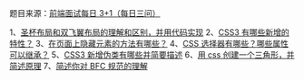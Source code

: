 题目来源：[前端面试每日 3+1（每日三问）](https://github.com/haizlin/fe-interview)

1、[圣杯布局和双飞翼布局的理解和区别，并用代码实现](https://github.com/zivenday/learning/issues/2)
2、[CSS3 有哪些新增的特性？](https://github.com/zivenday/learning/issues/5)
3、[在页面上隐藏元素的方法有哪些？](https://github.com/zivenday/learning/issues/8)
4、[CSS 选择器有哪些？哪些属性可以继承？](https://github.com/zivenday/learning/issues/11)
5、[CSS3 新增伪类有哪些并简要描述](https://github.com/zivenday/learning/issues/13)
6、[用 css 创建一个三角形，并简述原理](https://github.com/zivenday/learning/issues/17)
7、[简述你对 BFC 规范的理解](https://github.com/zivenday/learning/issues/20)
